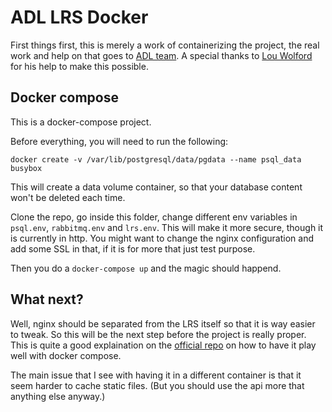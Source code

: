 # ADL LRS Docker

First things first, this is merely a work of containerizing the project, the real work and help on that goes to [ADL team](https://github.com/adlnet/ADL_LRS). A special thanks to [Lou Wolford](https://github.com/ljwolford) for his help to make this possible.

## Docker compose

This is a docker-compose project.

Before everything, you will need to run the following:

```
docker create -v /var/lib/postgresql/data/pgdata --name psql_data busybox
```

This will create a data volume container, so that your database content won't be deleted each time.

Clone the repo, go inside this folder, change different env variables in `psql.env`, `rabbitmq.env` and `lrs.env`. This will make it more secure, though it is currently in http. You might want to change the nginx configuration and add some SSL in that, if it is for more that just test purpose.

Then you do a `docker-compose up` and the magic should happend.


## What next?

Well, nginx should be separated from the LRS itself so that it is way easier to tweak.
So this will be the next step before the project is really proper. This is quite a good explaination on the [official repo](https://hub.docker.com/_/nginx/) on how to have it play well with docker compose.

The main issue that I see with having it in a different container is that it seem harder to cache static files. (But you should use the api more that anything else anyway.)